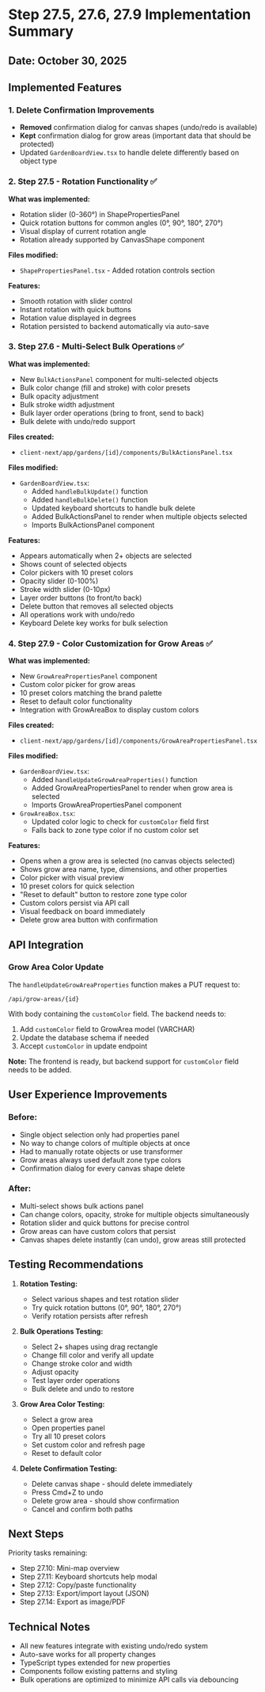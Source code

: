 # Step 27.5, 27.6, 27.9 Implementation Summary

## Date: October 30, 2025

## Implemented Features

### 1. Delete Confirmation Improvements
- **Removed** confirmation dialog for canvas shapes (undo/redo is available)
- **Kept** confirmation dialog for grow areas (important data that should be protected)
- Updated `GardenBoardView.tsx` to handle delete differently based on object type

### 2. Step 27.5 - Rotation Functionality ✅

**What was implemented:**
- Rotation slider (0-360°) in ShapePropertiesPanel
- Quick rotation buttons for common angles (0°, 90°, 180°, 270°)
- Visual display of current rotation angle
- Rotation already supported by CanvasShape component

**Files modified:**
- `ShapePropertiesPanel.tsx` - Added rotation controls section

**Features:**
- Smooth rotation with slider control
- Instant rotation with quick buttons
- Rotation value displayed in degrees
- Rotation persisted to backend automatically via auto-save

### 3. Step 27.6 - Multi-Select Bulk Operations ✅

**What was implemented:**
- New `BulkActionsPanel` component for multi-selected objects
- Bulk color change (fill and stroke) with color presets
- Bulk opacity adjustment
- Bulk stroke width adjustment
- Bulk layer order operations (bring to front, send to back)
- Bulk delete with undo/redo support

**Files created:**
- `client-next/app/gardens/[id]/components/BulkActionsPanel.tsx`

**Files modified:**
- `GardenBoardView.tsx`:
  - Added `handleBulkUpdate()` function
  - Added `handleBulkDelete()` function
  - Updated keyboard shortcuts to handle bulk delete
  - Added BulkActionsPanel to render when multiple objects selected
  - Imports BulkActionsPanel component

**Features:**
- Appears automatically when 2+ objects are selected
- Shows count of selected objects
- Color pickers with 10 preset colors
- Opacity slider (0-100%)
- Stroke width slider (0-10px)
- Layer order buttons (to front/to back)
- Delete button that removes all selected objects
- All operations work with undo/redo
- Keyboard Delete key works for bulk selection

### 4. Step 27.9 - Color Customization for Grow Areas ✅

**What was implemented:**
- New `GrowAreaPropertiesPanel` component
- Custom color picker for grow areas
- 10 preset colors matching the brand palette
- Reset to default color functionality
- Integration with GrowAreaBox to display custom colors

**Files created:**
- `client-next/app/gardens/[id]/components/GrowAreaPropertiesPanel.tsx`

**Files modified:**
- `GardenBoardView.tsx`:
  - Added `handleUpdateGrowAreaProperties()` function
  - Added GrowAreaPropertiesPanel to render when grow area is selected
  - Imports GrowAreaPropertiesPanel component
- `GrowAreaBox.tsx`:
  - Updated color logic to check for `customColor` field first
  - Falls back to zone type color if no custom color set

**Features:**
- Opens when a grow area is selected (no canvas objects selected)
- Shows grow area name, type, dimensions, and other properties
- Color picker with visual preview
- 10 preset colors for quick selection
- "Reset to default" button to restore zone type color
- Custom colors persist via API call
- Visual feedback on board immediately
- Delete grow area button with confirmation

## API Integration

### Grow Area Color Update
The `handleUpdateGrowAreaProperties` function makes a PUT request to:
```
/api/grow-areas/{id}
```

With body containing the `customColor` field. The backend needs to:
1. Add `customColor` field to GrowArea model (VARCHAR)
2. Update the database schema if needed
3. Accept `customColor` in update endpoint

**Note:** The frontend is ready, but backend support for `customColor` field needs to be added.

## User Experience Improvements

### Before:
- Single object selection only had properties panel
- No way to change colors of multiple objects at once
- Had to manually rotate objects or use transformer
- Grow areas always used default zone type colors
- Confirmation dialog for every canvas shape delete

### After:
- Multi-select shows bulk actions panel
- Can change colors, opacity, stroke for multiple objects simultaneously
- Rotation slider and quick buttons for precise control
- Grow areas can have custom colors that persist
- Canvas shapes delete instantly (can undo), grow areas still protected

## Testing Recommendations

1. **Rotation Testing:**
   - Select various shapes and test rotation slider
   - Try quick rotation buttons (0°, 90°, 180°, 270°)
   - Verify rotation persists after refresh

2. **Bulk Operations Testing:**
   - Select 2+ shapes using drag rectangle
   - Change fill color and verify all update
   - Change stroke color and width
   - Adjust opacity
   - Test layer order operations
   - Bulk delete and undo to restore

3. **Grow Area Color Testing:**
   - Select a grow area
   - Open properties panel
   - Try all 10 preset colors
   - Set custom color and refresh page
   - Reset to default color

4. **Delete Confirmation Testing:**
   - Delete canvas shape - should delete immediately
   - Press Cmd+Z to undo
   - Delete grow area - should show confirmation
   - Cancel and confirm both paths

## Next Steps

Priority tasks remaining:
- Step 27.10: Mini-map overview
- Step 27.11: Keyboard shortcuts help modal
- Step 27.12: Copy/paste functionality
- Step 27.13: Export/import layout (JSON)
- Step 27.14: Export as image/PDF

## Technical Notes

- All new features integrate with existing undo/redo system
- Auto-save works for all property changes
- TypeScript types extended for new properties
- Components follow existing patterns and styling
- Bulk operations are optimized to minimize API calls via debouncing
